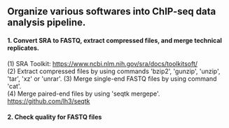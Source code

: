 ## Organize various softwares into ChIP-seq data analysis pipeline.
                       
                       
#### 1. Convert SRA to FASTQ, extract compressed files, and merge technical replicates.
(1)  SRA Toolkit: https://www.ncbi.nlm.nih.gov/sra/docs/toolkitsoft/    
(2)  Extract compressed files by using commands 'bzip2', 'gunzip', 'unzip', 'tar', 'xz' or 'unrar'.
(3)  Merge single-end FASTQ files by using command 'cat'.       
(4)  Merge paired-end files by using 'seqtk mergepe'. https://github.com/lh3/seqtk              

#### 2. Check quality for FASTQ files

